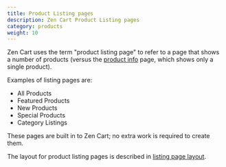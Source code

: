 ```yaml
---
title: Product Listing pages 
description: Zen Cart Product Listing pages 
category: products
weight: 10
---
```


Zen Cart uses the term "product listing page" to refer to a page that shows a number of products (versus the [product info](/user/products/product_info/) page, which shows only a single product).

Examples of listing pages are: 

- All Products
- Featured Products
- New Products
- Special Products
- Category Listings 

These pages are built in to Zen Cart; no extra work is required to create them.

The layout for product listing pages is described in [listing page layout](/user/templates/listing_page_layout). 
